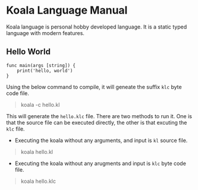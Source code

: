 # Koala Language Manual
Koala language is personal hobby developed language. It is a static typed language with modern features.

## Hello World
```
func main(args [string]) {
	print('hello, world')
}
```
Using the below command to compile, it will geneate the suffix `klc` byte code file.
> koala -c hello.kl

This will generate the `hello.klc` file. There are two methods to run it.  One is that the source file can be executed directly, the other is that excuting the `klc` file.
- Executing the koala without any arguments, and input is `kl` source file.
> koala hello.kl
- Executing the koala without any arugments and input is `klc` byte code file.
> koala hello.klc
